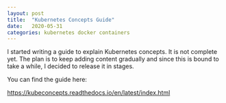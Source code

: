 ```yaml
---
layout: post
title:  "Kubernetes Concepts Guide"
date:   2020-05-31
categories: kubernetes docker containers
---
```


I started writing a guide to explain Kubernetes concepts. It is not
complete yet. The plan is to keep adding content gradually and since
this is bound to take a while, I decided to release it in stages. 

You can find the guide here:

https://kubeconcepts.readthedocs.io/en/latest/index.html


